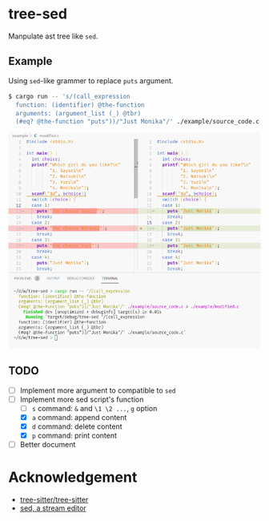 # tree-sed

Manpulate ast tree like `sed`.

## Example

Using `sed`-like grammer to replace `puts` argument.

```bash
$ cargo run -- 's/(call_expression
  function: (identifier) @the-function
  arguments: (argument_list (_) @tbr)
  (#eq? @the-function "puts"))/"Just Monika"/' ./example/source_code.c
```

![Example](./example/Screenshot.png)

## TODO

- [ ] Implement more argument to compatible to `sed`
- [ ] Implement more sed script's function
  - [ ] `s` command: `&` and `\1 \2 ...`, `g` option
  - [x] `a` command: append content
  - [x] `d` command: delete content
  - [x] `p` command: print content
- [ ] Better document

# Acknowledgement

- [tree-sitter/tree-sitter](https://github.com/tree-sitter/tree-sitter)
- [sed, a stream editor](https://www.gnu.org/software/sed/manual/sed.html)
